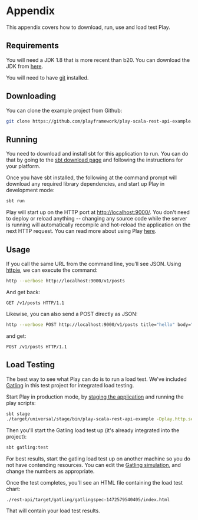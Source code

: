 
# Appendix

This appendix covers how to download, run, use and load test Play.

## Requirements

You will need a JDK 1.8 that is more recent than b20.  You can download the JDK from [here](http://www.oracle.com/technetwork/java/javase/downloads/jdk8-downloads-2133151.html).

You will need to have [git](https://git-scm.com/) installed.

## Downloading

You can clone the example project from Github:

```bash
git clone https://github.com/playframework/play-scala-rest-api-example.git
```

## Running

You need to download and install sbt for this application to run.  You can do that by going to the [sbt download page](http://www.scala-sbt.org/download.html) and following the instructions for your platform.

Once you have sbt installed, the following at the command prompt will download any required library dependencies, and start up Play in development mode:

```bash
sbt run
```

Play will start up on the HTTP port at <http://localhost:9000/>.   You don't need to deploy or reload anything -- changing any source code while the server is running will automatically recompile and hot-reload the application on the next HTTP request.  You can read more about using Play [here](https://www.playframework.com/documentation/latest/PlayConsole).

## Usage

If you call the same URL from the command line, you’ll see JSON. Using [httpie](https://httpie.org/), we can execute the command:

```bash
http --verbose http://localhost:9000/v1/posts
```

And get back:

```
GET /v1/posts HTTP/1.1
```

Likewise, you can also send a POST directly as JSON:

```bash
http --verbose POST http://localhost:9000/v1/posts title="hello" body="world"
```

and get:

```
POST /v1/posts HTTP/1.1
```

## Load Testing

The best way to see what Play can do is to run a load test.  We've included [Gatling](https://gatling.io/) in this test project for integrated load testing.

Start Play in production mode, by [staging the application](https://www.playframework.com/documentation/latest/Deploying) and running the play scripts:

```bash
sbt stage
./target/universal/stage/bin/play-scala-rest-api-example -Dplay.http.secret.key=testing
```

Then you'll start the Gatling load test up (it's already integrated into the project):

```bash
sbt gatling:test
```

For best results, start the gatling load test up on another machine so you do not have contending resources.  You can edit the [Gatling simulation](http://gatling.io/docs/2.2.2/general/simulation_structure.html#simulation-structure), and change the numbers as appropriate.

Once the test completes, you'll see an HTML file containing the load test chart:

```
./rest-api/target/gatling/gatlingspec-1472579540405/index.html
```

That will contain your load test results.
